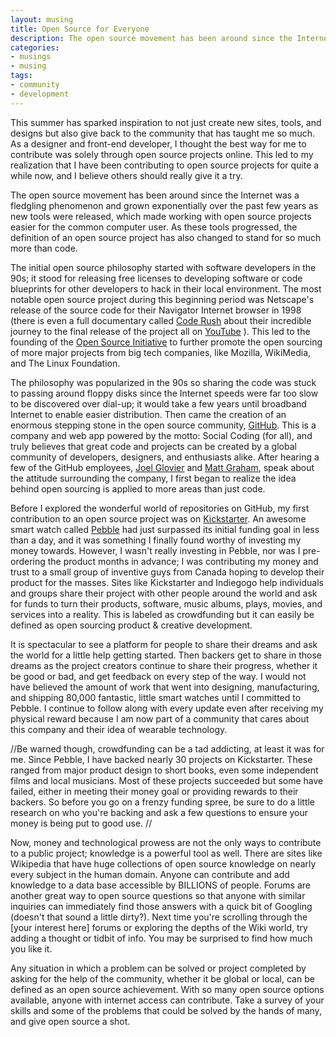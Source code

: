 ```yaml
---
layout: musing
title: Open Source for Everyone
description: The open source movement has been around since the Internet was a fledgling phenomenon and grown exponentially over the past few years as new tools were released, which made working with open source projects easier for the common computer user. As these tools progressed, the definition of an open source project has also changed to stand for so much more than code.
categories:
- musings
- musing
tags:
- community
- development
---
```


This summer has sparked inspiration to not just create new sites, tools, and designs but also give back to the community that has taught me so much. As a designer and front-end developer, I thought the best way for me to contribute was solely through open source projects online. This led to my realization that I have been contributing to open source projects for quite a while now, and I believe others should really give it a try.

The open source movement has been around since the Internet was a fledgling phenomenon and grown exponentially over the past few years as new tools were released, which made working with open source projects easier for the common computer user. As these tools progressed, the definition of an open source project has also changed to stand for so much more than code.

The initial open source philosophy started with software developers in the 90s; it stood for releasing free licenses to developing software or code blueprints for other developers to hack in their local environment. The most notable open source project during this beginning period was Netscape's release of the source code for their Navigator Internet browser in 1998 (there is even a full documentary called [Code Rush](http://www.imdb.com/title/tt0499004/?ref_=fn_al_tt_1) about their incredible journey to the final release of the project all on [YouTube](http://www.youtube.com/watch?v=a-49a_CjH0M) ). This led to the founding of the [Open Source Initiative](http://opensource.org) to further promote the open sourcing of more major projects from big tech companies, like Mozilla, WikiMedia, and The Linux Foundation.

The philosophy was popularized in the 90s so sharing the code was stuck to passing around floppy disks since the Internet speeds were far too slow to be discovered over dial-up; it would take a few years until broadband Internet to enable easier distribution. Then came the creation of an enormous stepping stone in the open source community, [GitHub](https://github.com). This is a company and web app powered by the motto: Social Coding (for all), and truly believes that great code and projects can be created by a global community of developers, designers, and enthusiasts alike. After hearing a few of the GitHub employees, [Joel Glovier](http://joelglovier.com) and [Matt Graham](http://www.madebygraham.com), speak about the attitude surrounding the company, I first began to realize the idea behind open sourcing is applied to more areas than just code.

Before I explored the wonderful world of repositories on GitHub, my first contribution to an open source project was on [Kickstarter](http://www.kickstarter.com). An awesome smart watch called [Pebble](http://getpebble.com) had just surpassed its initial funding goal in less than a day, and it was something I finally found worthy of investing my money towards. However, I wasn't really investing in Pebble, nor was I pre-ordering the product months in advance; I was contributing my money and trust to a small group of inventive guys from Canada hoping to develop their product for the masses. Sites like Kickstarter and Indiegogo help individuals and groups share their project with other people around the world and ask for funds to turn their products, software, music albums, plays, movies, and services into a reality. This is labeled as crowdfunding but it can easily be defined as open sourcing product & creative development.

It is spectacular to see a platform for people to share their dreams and ask the world for a little help getting started. Then backers get to share in those dreams as the project creators continue to share their progress, whether it be good or bad, and get feedback on every step of the way. I would not have believed the amount of work that went into designing, manufacturing, and shipping 80,000 fantastic, little smart watches until I committed to Pebble. I continue to follow along with every update even after receiving my physical reward because I am now part of a community that cares about this company and their idea of wearable technology.

//Be warned though, crowdfunding can be a tad addicting, at least it was for me. Since Pebble, I have backed nearly 30 projects on Kickstarter. These ranged from major product design to short books, even some independent films and local musicians. Most of these projects succeeded but some have failed, either in meeting their money goal or providing rewards to  their backers. So before you go on a frenzy funding spree, be sure to do a little research on who you're backing and ask a few questions to ensure your money is being put to good use. //

Now, money and technological prowess are not the only ways to contribute to a public project; knowledge is a powerful tool as well. There are sites like Wikipedia that have huge collections of open source knowledge on nearly every subject in the human domain. Anyone can contribute and add knowledge to a data base accessible by BILLIONS of people. Forums are another great way to open source questions so that anyone with similar inquiries can immediately find those answers with a quick bit of Googling (doesn't that sound a little dirty?). Next time you're scrolling through the [your interest here] forums or exploring the depths of the Wiki world, try adding a thought or tidbit of info. You may be surprised to find how much you like it.

Any situation in which a problem can be solved or project completed by asking for the help of the community, whether it be global or local, can be defined as an open source achievement. With so many open source options available, anyone with internet access can contribute. Take a survey of your skills and some of the problems that could be solved by the hands of many, and give open source a shot. 
